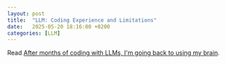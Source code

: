 ```yaml
---
layout: post
title:  "LLM: Coding Experience and Limitations"
date:   2025-05-20 18:16:00 +0200
categories: [LLM]
---
```

Read [After months of coding with LLMs, I'm going back to using my brain](https://albertofortin.com/writing/coding-with-ai).